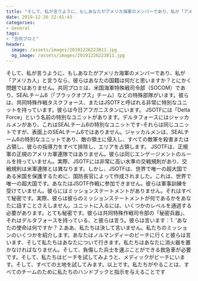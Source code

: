 ```yaml
---
title: "そして、私が言うように、もしあなたがアメリカ海軍のメンバーであり、私が「アメリカ人」と言うなら、彼らはあなたの国籍は何だと思いますか？"
date: 2019-12-26 22:41:43
categories:
- General
tags:
- "合同プロミ"
header:
  image: /assets/images/20191226223811.jpg
  og_image: /assets/images/20191226223811.jpg
---
```


そして、私が言うように、もしあなたがアメリカ海軍のメンバーであり、私が「アメリカ人」と言うなら、彼らはあなたの国籍は何だと思いますか？とにかく問題ではありません。共同プロミは、米国海軍特殊戦司令部（SOCOM）であり、SEALチーム6（「ブラックオプス」チーム）などの特殊部隊がいます。彼らは、共同特殊作戦タスクフォース、またはJSOTFと呼ばれる非常に特別なユニットを持っています。彼らは今日アフガニスタンにいます。 JSOTFには「Delta Force」という名前の特別なユニットがあります。デルタフォースにはジャッカルメンがあり、これはSEALチーム6の特別なユニットです-それらは同じユニットですが、表面上のSEALチーム6ではありません。ジャッカルメンは、SEALチーム6の特別なユニットであり、敵の領土に侵入し、すべての敵軍を殺害または占領し、彼らの指導力をすべて排除し、エリアを占領します。 JSOTFは、正規軍の正規のアメリカ軍連隊ではありません。彼らは同じエンゲージメントのルールを持っていません。実際、JSOTFには非常に高い水準の交戦規則があり、交戦規則は米軍連隊とは異なります。しかし、JSOTFは、世界で唯一の超大国である米国を保護するために、国防長官によって作成されました。これは、世界で唯一の超大国です。あなたはJSOTF作戦に参加できません。彼らは軍事訓練を受けていません。彼らにはミッションステートメントがありません。それはすべて秘密です。実際、彼らは彼らのミッションステートメントが何であるかをあなたに話すことさえしません。ユニットに入るには、いくつかのレベルを通過する必要があります。とても秘密です。彼らは共同特殊作戦司令部の「秘密兵器」、それはデルタフォースを持っている、と彼らは言う。彼らは言います：1. &#39;あなたの使命は何ですか？ 2.ああ、私たちは決して言いません。私たちのミッションのいくつかを紹介します。あなたはノルマンディーのビーチに行くと彼らは言います、そして私たちはあなたについて行きます。私たちはあなたに消火器を置かなければなりません。そして、負傷した兵士を運ぶことができる救急車が必要です。そして、私たちはビーチを試してみようと、メディックがビーチにいます。そして、すべての土地を試してみます。以上です。私たちがやることは、すべてのチームのために私たちのハンドブックと指示を与えることです
